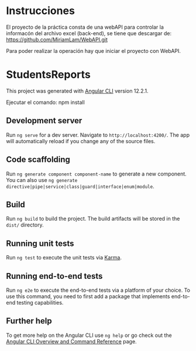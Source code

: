 # Instrucciones
El proyecto de la práctica consta de una webAPI para controlar la informacón del archivo excel (back-end), se tiene que descargar de: https://github.com/MiriamLam/WebAPI.git

Para poder realizar la operación hay que iniciar el proyecto con WebAPI.

# StudentsReports

This project was generated with [Angular CLI](https://github.com/angular/angular-cli) version 12.2.1.

Ejecutar el comando: npm install

## Development server

Run `ng serve` for a dev server. Navigate to `http://localhost:4200/`. The app will automatically reload if you change any of the source files.

## Code scaffolding

Run `ng generate component component-name` to generate a new component. You can also use `ng generate directive|pipe|service|class|guard|interface|enum|module`.

## Build

Run `ng build` to build the project. The build artifacts will be stored in the `dist/` directory.

## Running unit tests

Run `ng test` to execute the unit tests via [Karma](https://karma-runner.github.io).

## Running end-to-end tests

Run `ng e2e` to execute the end-to-end tests via a platform of your choice. To use this command, you need to first add a package that implements end-to-end testing capabilities.

## Further help

To get more help on the Angular CLI use `ng help` or go check out the [Angular CLI Overview and Command Reference](https://angular.io/cli) page.
